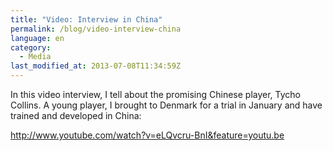 ```yaml
---
title: "Video: Interview in China"
permalink: /blog/video-interview-china
language: en
category:
  - Media
last_modified_at: 2013-07-08T11:34:59Z
---
```


In this video interview, I tell about the promising Chinese player, Tycho Collins. A young player, I brought to Denmark for a trial in January and have trained and developed in China:

<http://www.youtube.com/watch?v=eLQvcru-BnI&feature=youtu.be>
